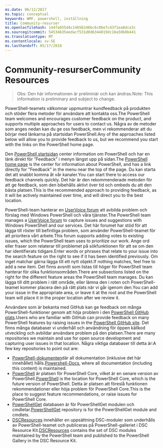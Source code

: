 ```yaml
---
ms.date: 06/12/2017
ms.topic: conceptual
keywords: WMF, powershell, inställning
title: Community-resurser
ms.openlocfilehash: 144fa655d4c14656246bc6c86e7c43f1ea8dca3c
ms.sourcegitcommit: 54534635eedacf531d8d6344019dc16a50b8b441
ms.translationtype: MT
ms.contentlocale: sv-SE
ms.lasthandoff: 05/17/2018
---
```

# <a name="community-resources"></a><span data-ttu-id="2ac80-103">Community-resurser</span><span class="sxs-lookup"><span data-stu-id="2ac80-103">Community Resources</span></span> #
> <span data-ttu-id="2ac80-104">Obs: Den här informationen är preliminär och kan ändras.</span><span class="sxs-lookup"><span data-stu-id="2ac80-104">Note: This information is preliminary and subject to change.</span></span>

<span data-ttu-id="2ac80-105">PowerShell-teamets välkomnar uppmuntrar kundfeedback på produkten och stöder flera metoder för användare att kontakta oss.</span><span class="sxs-lookup"><span data-stu-id="2ac80-105">The PowerShell team welcomes and encourages customer feedback on the product, and supports multiple approaches for users to contact us.</span></span>
<span data-ttu-id="2ac80-106">Några av de metoder som anges nedan kan du ge oss feedback, men vi rekommenderar att du börjar med länkarna på startsidan PowerShell.</span><span class="sxs-lookup"><span data-stu-id="2ac80-106">Any of the approaches listed below will allow you to provide feedback to us, but we recommend you start with the links on the PowerShell home page.</span></span>

<span data-ttu-id="2ac80-107">Den [PowerShell startsidan](https://microsoft.com/powershell) center information om PowerShell och har en länk direkt för ”Feedback” i menyn längst upp på sidan.</span><span class="sxs-lookup"><span data-stu-id="2ac80-107">The [PowerShell home page](https://microsoft.com/powershell) is the center for information about PowerShell, and has a link directly for "Feedback" in the menu near the top of the page.</span></span>
<span data-ttu-id="2ac80-108">Du kan starta det att snabbt komma åt vår kanaler.</span><span class="sxs-lookup"><span data-stu-id="2ac80-108">You can start there to access our feedback channels quickly.</span></span>
<span data-ttu-id="2ac80-109">Det här är den rekommenderade metoden för att ge feedback, som den bibehålls aktivt över tid och ombeds du att den bästa platsen.</span><span class="sxs-lookup"><span data-stu-id="2ac80-109">This is the recommended approach to providing feedback, as it will be actively maintained over time, and will direct you to the best location.</span></span>

<span data-ttu-id="2ac80-110">PowerShell-team hanterar en [UserVoice forum](https://windowsserver.uservoice.com/forums/301869-powershell/) att avbilda problem och förslag med Windows PowerShell och våra tjänster.</span><span class="sxs-lookup"><span data-stu-id="2ac80-110">The PowerShell team manages a [UserVoice forum](https://windowsserver.uservoice.com/forums/301869-powershell/) to capture issues and suggestions with Windows PowerShell and our services.</span></span>
<span data-ttu-id="2ac80-111">Det här forumet har stöd för att lägga till röster till befintliga problem, som använder PowerShell-teamet för att prioritera vårt arbete.</span><span class="sxs-lookup"><span data-stu-id="2ac80-111">This forum supports adding votes to existing issues, which the PowerShell team uses to prioritize our work.</span></span>
<span data-ttu-id="2ac80-112">Ange ord eller fraser som relaterar till problemet på sökfunktionen för att se om den har identifierats tidigare.</span><span class="sxs-lookup"><span data-stu-id="2ac80-112">Enter words or phrases that relate to your issue into the search feature on the right to see if it has been identified previously.</span></span>
<span data-ttu-id="2ac80-113">Om inget matchar gärna lägga till ett nytt objekt.</span><span class="sxs-lookup"><span data-stu-id="2ac80-113">If nothing matches, feel free to add a new item.</span></span>
<span data-ttu-id="2ac80-114">Det finns avsnitt som listas till höger för PowerShell team hanterar för olika funktionsområden.</span><span class="sxs-lookup"><span data-stu-id="2ac80-114">There are subsections listed on the right for the different feature areas the PowerShell team manages.</span></span>
<span data-ttu-id="2ac80-115">Du kan lägga till ditt problem i rätt område, eller lämna den i roten och PowerShell-teamet kommer placera den på rätt plats när vi går igenom den.</span><span class="sxs-lookup"><span data-stu-id="2ac80-115">You can add your issue in the appropriate area, or leave it at the root and the PowerShell team will place it in the proper location after we review it.</span></span>

<span data-ttu-id="2ac80-116">Användare som är bekanta med GitHub kan ge feedback om många PowerShell-funktioner genom att höja problem i den [PowerShell GitHub plats](https://github.com/powershell).</span><span class="sxs-lookup"><span data-stu-id="2ac80-116">Users who are familiar with GitHub can provide feedback on many PowerShell features by raising issues in the [PowerShell GitHub site](https://github.com/powershell).</span></span>
<span data-ttu-id="2ac80-117">Det finns många databaser vi underhåll och användning för öppen källkod utveckling och avbildar användare problem på den platsen.</span><span class="sxs-lookup"><span data-stu-id="2ac80-117">There are many repositories we maintain and use for open source development and capturing user issues in that location.</span></span>
<span data-ttu-id="2ac80-118">Några viktiga databaser till detta är:</span><span class="sxs-lookup"><span data-stu-id="2ac80-118">A few key repositories to point out are:</span></span>

* <span data-ttu-id="2ac80-119">[PowerShell-dokumenten](https://github.com/PowerShell/powershell-docs)där all dokumentation (inklusive det här innehållet) hålls.</span><span class="sxs-lookup"><span data-stu-id="2ac80-119">[Powershell-Docs](https://github.com/PowerShell/powershell-docs), where all documentation (including this content) is maintained.</span></span>
* <span data-ttu-id="2ac80-120">[PowerShell](https://github.com/PowerShell/powershell) är platsen för PowerShell Core, vilket är en senare version av PowerShell.</span><span class="sxs-lookup"><span data-stu-id="2ac80-120">[PowerShell](https://github.com/PowerShell/powershell) is the location for PowerShell Core, which is the future version of PowerShell.</span></span>
<span data-ttu-id="2ac80-121">Detta är platsen att föreslå funktionen rekommendationer eller höja problem för PowerShell Core.</span><span class="sxs-lookup"><span data-stu-id="2ac80-121">This is the place to suggest feature recommendations, or raise issues for PowerShell Core.</span></span>
* <span data-ttu-id="2ac80-122">[PowerShellGet](https://github.com/PowerShell/powershellget) databasen är för PowerShellGet modulen och cmdletar.</span><span class="sxs-lookup"><span data-stu-id="2ac80-122">[PowerShellGet](https://github.com/PowerShell/powershellget) repository is for the PowerShellGet module and cmdlets.</span></span>
* <span data-ttu-id="2ac80-123">[DSCResources](https://github.com/PowerShell/DscResources) innehåller en uppsättning DSC-moduler som underhålls av PowerShell-teamet och publiceras på PowerShell-galleriet i DSC Resource Kit.</span><span class="sxs-lookup"><span data-stu-id="2ac80-123">[DSCResources](https://github.com/PowerShell/DscResources) contains the set of DSC modules maintained by the PowerShell team and published to the PowerShell Gallery in the DSC Resource Kit.</span></span>
